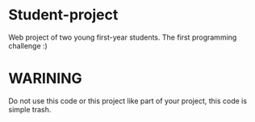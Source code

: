 # Student-project
Web project of two young first-year students. The first programming challenge :)

# WARINING
Do not use this code or this project like part of your project, this code is simple trash.
